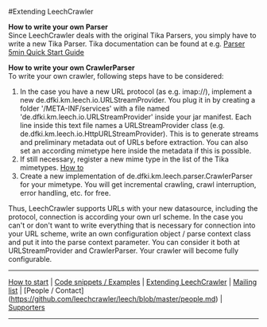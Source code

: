 #Extending LeechCrawler

**How to write your own Parser**  
Since LeechCrawler deals with the original Tika Parsers, you simply have to write a new Tika Parser. Tika documentation can be found at e.g. [Parser 5min Quick Start Guide](http://tika.apache.org/1.0/parser_guide.html)

**How to write your own CrawlerParser**  
To write your own crawler, following steps have to be considered:
 1. In the case you have a new URL protocol (as e.g. imap://), implement a new de.dfki.km.leech.io.URLStreamProvider.
You plug it in by creating a folder '/META-INF/services' with a file named 'de.dfki.km.leech.io.URLStreamProvider' inside your jar
manifest. Each line inside this text file names a URLStreamProvider class
(e.g. de.dfki.km.leech.io.HttpURLStreamProvider).
This is to generate streams and preliminary metadata out of URLs before extraction. You can also set an according mimetype here inside the metadata if this is possible.
 2. If still necessary, register a new mime type in the list of the Tika mimetypes. [How to](http://tika.apache.org/1.0/parser_guide.html#Add_your_MIME-Type)
 3. Create a new implementation of de.dfki.km.leech.parser.CrawlerParser for your mimetype. You will get incremental crawling, crawl interruption, error handling, etc. for free.  

Thus, LeechCrawler supports URLs with your new datasource, including the protocol, connection is according your own url scheme.
In the case you can't or don't want to write everything that is necessary for connection into your URL scheme, write an
own configuration object / parse context class and put it into the parse context parameter. You can consider it both
at URLStreamProvider and CrawlerParser. Your crawler will become fully configurable.

***
[How to start](https://github.com/leechcrawler/leech/blob/master/how2start.md) | [Code snippets / Examples](https://github.com/leechcrawler/leech/blob/master/codeSnippets.md) | [Extending LeechCrawler](https://github.com/leechcrawler/leech/blob/master/extending.md) | [Mailing list](https://github.com/leechcrawler/leech/blob/master/mailinglist.md) | [People / Contact] (https://github.com/leechcrawler/leech/blob/master/people.md) | [Supporters](https://github.com/leechcrawler/leech/blob/master/supporters.md)
***
